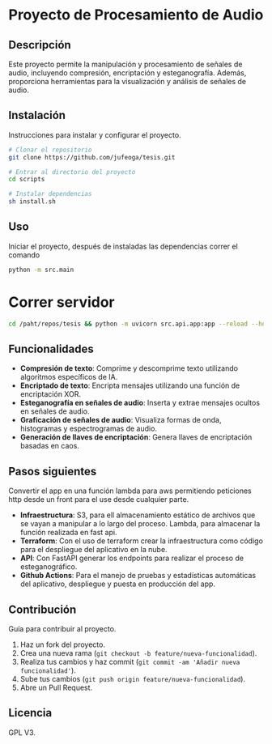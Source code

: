 # Proyecto de Procesamiento de Audio

## Descripción

Este proyecto permite la manipulación y procesamiento de señales de audio, incluyendo compresión, encriptación y esteganografía. Además, proporciona herramientas para la visualización y análisis de señales de audio.

## Instalación

Instrucciones para instalar y configurar el proyecto.

```bash
# Clonar el repositorio
git clone https://github.com/jufeoga/tesis.git

# Entrar al directorio del proyecto
cd scripts

# Instalar dependencias
sh install.sh
```

## Uso

Iniciar el proyecto, después de instaladas las dependencias correr el comando

```bash
python -m src.main
```

# Correr servidor

```bash
cd /paht/repos/tesis && python -m uvicorn src.api.app:app --reload --host 0.0.0.0 --port 8000
```

## Funcionalidades

- **Compresión de texto**: Comprime y descomprime texto utilizando algoritmos específicos de IA.
- **Encriptado de texto**: Encripta mensajes utilizando una función de encriptación XOR.
- **Esteganografía en señales de audio**: Inserta y extrae mensajes ocultos en señales de audio.
- **Graficación de señales de audio**: Visualiza formas de onda, histogramas y espectrogramas de audio.
- **Generación de llaves de encriptación**: Genera llaves de encriptación basadas en caos.

## Pasos siguientes

Convertir el app en una función lambda para aws permitiendo peticiones http desde un front para el use desde cualquier parte.

- **Infraestructura**: S3, para ell almacenamiento estático de archivos que se vayan a manipular a lo largo del proceso. Lambda, para almacenar la función realizada en fast api.
- **Terraform**: Con el uso de terraform crear la infraestructura como código para el despliegue del aplicativo en la nube.
- **API**: Con FastAPI generar los endpoints para realizar el proceso de esteganográfico.
- **Github Actions**: Para el manejo de pruebas y estadísticas automáticas del aplicativo, despliegue y puesta en producción del app.

## Contribución

Guía para contribuir al proyecto.

1. Haz un fork del proyecto.
2. Crea una nueva rama (`git checkout -b feature/nueva-funcionalidad`).
3. Realiza tus cambios y haz commit (`git commit -am 'Añadir nueva funcionalidad'`).
4. Sube tus cambios (`git push origin feature/nueva-funcionalidad`).
5. Abre un Pull Request.

## Licencia

GPL V3.

